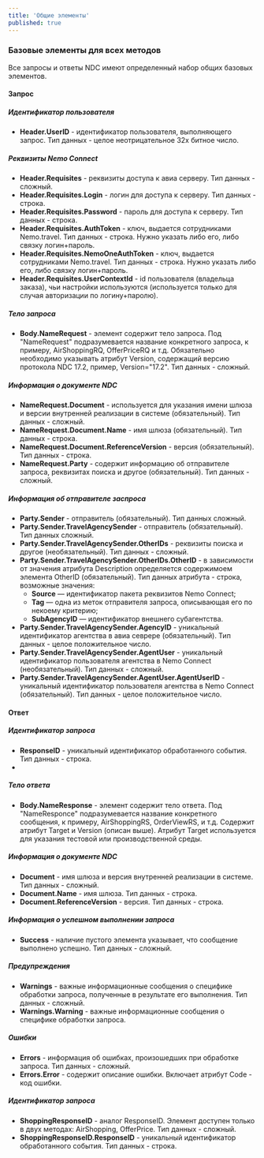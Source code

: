```yaml
---
title: 'Общие элементы'
published: true
---
```


### Базовые элементы для всех методов
Все запросы и ответы NDC имеют определенный набор общих базовых элементов.

#### Запрос

##### Идентификатор пользователя
-   **Header.UserID** - идентификатор пользователя, выполняющего запрос. Тип данных - целое неотрицательное 32х битное число.

##### Реквизиты Nemo Connect
-   **Header.Requisites** - реквизиты доступа к авиа серверу. Тип данных - сложный.
-   **Header.Requisites.Login** - логин для доступа к серверу. Тип данных - строка.
-   **Header.Requisites.Password** - пароль для доступа к серверу. Тип данных - строка.
-   **Header.Requisites.AuthToken** - ключ, выдается сотрудниками Nemo.travel. Тип данных - строка. Нужно указать либо его, либо связку логин+пароль.
-   **Header.Requisites.NemoOneAuthToken** - ключ, выдается сотрудниками Nemo.travel. Тип данных - строка. Нужно указать либо его, либо связку логин+пароль.
-   **Header.Requisites.UserContextId** - id пользователя (владельца заказа), чьи настройки используются (используется только для случая авторизации по логину+паролю).

##### Тело запроса 
-	**Body.NameRequest** - элемент содержит тело запроса. Под "NameRequest" подразумевается название конкретного запроса, к примеру, AirShoppingRQ, OfferPriceRQ и т.д. Обязательно необходимо указывать атрибут Version, содержащий версию протокола NDC 17.2, пример, Version="17.2". Тип данных - сложный.

##### Информация о документе NDC
-	**NameRequest.Document** - используется для указания имени шлюза и версии внутренней реализации в системе (обязательный). Тип данных - сложный.
-	**NameRequest.Document.Name** - имя шлюза (обязательный). Тип данных - строка.
-	**NameRequest.Document.ReferenceVersion** - версия (обязательный). Тип данных - строка.
-	**NameRequest.Party** - содержит информацию об отправителе запроса, реквизитах поиска и другое (обязательный). Тип данных - сложный.

##### Информация об отправителе заспроса
-	**Party.Sender** - отправитель (обязательный). Тип данных сложный.
-	**Party.Sender.TravelAgencySender** - отправитель (обязательный). Тип данных сложный.
-	**Party.Sender.TravelAgencySender.OtherIDs** - реквизиты поиска и другое (необязательный). Тип данных - сложный.
-	**Party.Sender.TravelAgencySender.OtherIDs.OtherID** - в зависимости от значения атрибута Description определяется содержимоем элемента OtherID (обязательный). Тип данных атрибута - строка, возможные значения:
    -   **Source** — идентификатор пакета реквизитов Nemo Connect;
    -   **Tag** — одна из меток отправителя запроса, описывающая его по некоему критерию;
    -   **SubAgencyID** — идентификатор внешнего субагентства.
-	**Party.Sender.TravelAgencySender.AgencyID** - уникальный идентификатор агентства в авиа севрере (обязательный). Тип данных - целое положительное число.
-	**Party.Sender.TravelAgencySender.AgentUser** - уникальный идентификатор пользователя агентства в Nemo Connect (необязательный). Тип данных - сложный.
-	**Party.Sender.TravelAgencySender.AgentUser.AgentUserID** - уникальный идентификатор пользователя агентства в Nemo Connect (обязательный). Тип данных - целое положительное число.

#### Ответ

##### Идентификатор запроса
-	**ResponseID** - уникальный идентификатор обработанного события. Тип данных - строка.
-	
##### Тело ответа
-	**Body.NameResponse** - элемент содержит тело ответа. Под "NameResponce" подразумевается название конкретного сообщения, к примеру, AirShoppingRS, OrderViewRS, и т.д. Содержит атрибут Target и Version (описан выше). Атрибут Target  используется для указания тестовой или производственной среды.

##### Информация о документе NDC
-	**Document** - имя шлюза и версия внутренней реализации в системе. Тип данных - сложный.
-	**Document.Name** - имя шлюза. Тип данных - строка.
-	**Document.ReferenceVersion** - версия. Тип данных - строка.

##### Информация о успешном выполнении запроса
-	**Success** - наличие пустого элемента указывает, что сообщение выполнено успешно. Тип данных - сложный.

##### Предупреждения
-	**Warnings** - важные информационные сообщения о специфике обработки запроса, полученные в результате его выполнения. Тип данных - сложный. 
-	**Warnings.Warning** - важные информационные сообщения о специфике обработки запроса.

##### Ошибки
-	**Errors** - информация об ошибках, произошедших при обработке запроса. Тип данных - сложный.
-	**Errors.Error** - содержит описание ошибки. Включает атрибут Code - код ошибки.

##### Идентификатор запроса
-	**ShoppingResponseID** - аналог ResponseID. Элемент доступен только в двух методах: AirShopping, OfferPrice. Тип данных - сложный.
-	**ShoppingResponseID.ResponseID**  - уникальный идентификатор обработанного события. Тип данных - строка.
